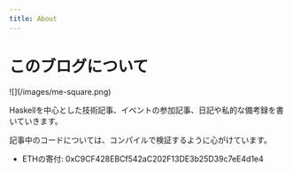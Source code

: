 ```yaml
---
title: About
---
```


# このブログについて

<div class="wrap-rounded">
![](/images/me-square.png)
</div>

Haskellを中心とした技術記事、イベントの参加記事、日記や私的な備考録を書いていきます。

記事中のコードについては、コンパイルで検証するように心がけています。

- ETHの寄付: 0xC9CF428EBCf542aC202F13DE3b25D39c7eE4d1e4
